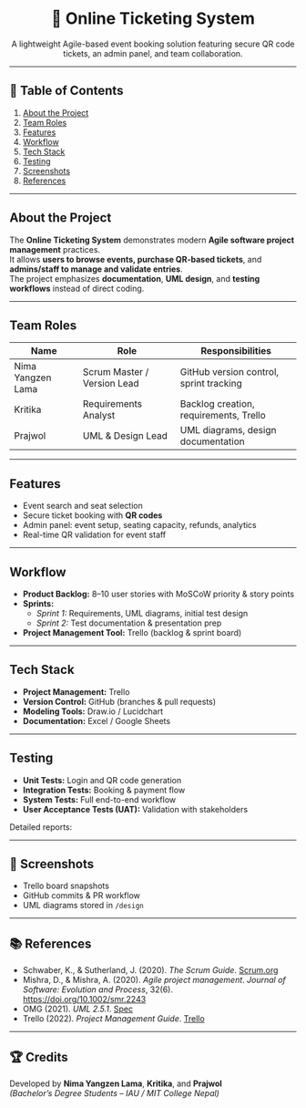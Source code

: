 <h1 align="center">🎫 Online Ticketing System</h1>
<p align="center">
A lightweight Agile-based event booking solution featuring secure QR code tickets, an admin panel, and team collaboration.
</p>

---

## 📌 Table of Contents
1. [About the Project](#about-the-project)
2. [Team Roles](#team-roles)
3. [Features](#features)
4. [Workflow](#workflow)
5. [Tech Stack](#tech-stack)
6. [Testing](#testing)
7. [Screenshots](#screenshots)
8. [References](#references)

---

## About the Project
The **Online Ticketing System** demonstrates modern **Agile software project management** practices.  
It allows **users to browse events, purchase QR-based tickets**, and **admins/staff to manage and validate entries**.  
The project emphasizes **documentation**, **UML design**, and **testing workflows** instead of direct coding.

---

## Team Roles

| **Name**              | **Role**                   | **Responsibilities**                  |
|-----------------------|----------------------------|---------------------------------------|
| Nima Yangzen Lama     | Scrum Master / Version Lead | GitHub version control, sprint tracking |
| Kritika               | Requirements Analyst       | Backlog creation, requirements, Trello |
| Prajwol               | UML & Design Lead          | UML diagrams, design documentation    |

---

## Features

- Event search and seat selection  
- Secure ticket booking with **QR codes**  
- Admin panel: event setup, seating capacity, refunds, analytics  
- Real-time QR validation for event staff

---

## Workflow

- **Product Backlog:** 8–10 user stories with MoSCoW priority & story points  
- **Sprints:**  
  - *Sprint 1:* Requirements, UML diagrams, initial test design  
  - *Sprint 2:* Test documentation & presentation prep  
- **Project Management Tool:** Trello (backlog & sprint board)

---

## Tech Stack

- **Project Management:** Trello  
- **Version Control:** GitHub (branches & pull requests)  
- **Modeling Tools:** Draw.io / Lucidchart  
- **Documentation:** Excel / Google Sheets  

---

## Testing

- **Unit Tests:** Login and QR code generation  
- **Integration Tests:** Booking & payment flow  
- **System Tests:** Full end-to-end workflow  
- **User Acceptance Tests (UAT):** Validation with stakeholders  

Detailed reports:  



---

## 📸 Screenshots
- Trello board snapshots
- GitHub commits & PR workflow
- UML diagrams stored in `/design`

---

## 📚 References
- Schwaber, K., & Sutherland, J. (2020). *The Scrum Guide*. [Scrum.org](https://scrumguides.org/scrum-guide.html)  
- Mishra, D., & Mishra, A. (2020). *Agile project management*. *Journal of Software: Evolution and Process*, 32(6). https://doi.org/10.1002/smr.2243  
- OMG (2021). *UML 2.5.1*. [Spec](https://www.omg.org/spec/UML/2.5.1)  
- Trello (2022). *Project Management Guide*. [Trello](https://trello.com/guide/project-management)

---

## 🏆 Credits
Developed by **Nima Yangzen Lama**, **Kritika**, and **Prajwol**  
*(Bachelor’s Degree Students – IAU / MIT College Nepal)*

